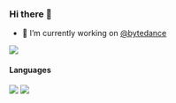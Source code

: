 <!--
**hj24/hj24** is a ✨ _special_ ✨ repository because its `README.md` (this file) appears on your GitHub profile.

Here are some ideas to get you started:

- 🔭 I’m currently working on ...
- 🌱 I’m currently learning ...
- 👯 I’m looking to collaborate on ...
- 🤔 I’m looking for help with ...
- 💬 Ask me about ...
- 📫 How to reach me: ...
- 😄 Pronouns: ...
- ⚡ Fun fact: ...
-->
### Hi there 👋 

- 🔭 I’m currently working on [@bytedance](https://www.bytedance.com/en/)

![](https://github-readme-stats.vercel.app/api?username=hj24)

#### Languages
[![](https://img.shields.io/badge/-go-00ADD8?style=flat-square&logo=go&logoColor=ffffff)](https://golang.org/)
[![](https://img.shields.io/badge/-python-3776AB?style=flat-square&logo=python&logoColor=ffffff)](https://www.python.org/)
